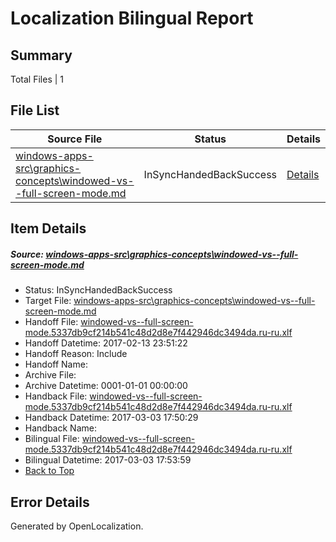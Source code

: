 # <a name='report-top'></a> Localization Bilingual Report

## Summary
 Total Files | 1

## File List
 Source File | Status | Details 
 ----------- | ------ | ------- 
 [windows-apps-src\graphics-concepts\windowed-vs--full-screen-mode.md](https://cpubwin.visualstudio.com/windows-uwp/_git/windows-uwp/commit/586492ffce0f7efc0d1c6c9d384ab54542ff598a?path=windows-apps-src%2Fgraphics-concepts%2Fwindowed-vs--full-screen-mode.md&_a=contents) | InSyncHandedBackSuccess | [Details](#91b488dce85ed173584fdb9873884f9f366898583385)

## Item Details
##### <a name='91b488dce85ed173584fdb9873884f9f366898583385'></a> Source: [windows-apps-src\graphics-concepts\windowed-vs--full-screen-mode.md](https://cpubwin.visualstudio.com/windows-uwp/_git/windows-uwp/commit/586492ffce0f7efc0d1c6c9d384ab54542ff598a?path=windows-apps-src%2Fgraphics-concepts%2Fwindowed-vs--full-screen-mode.md&_a=contents)
* Status: InSyncHandedBackSuccess
* Target File: [windows-apps-src\graphics-concepts\windowed-vs--full-screen-mode.md](https://cpubwin.visualstudio.com/windows-uwp/_git/windows-uwp.ru-ru/commit/8b0a20b568e87e0db39333c3b46bee3196e23090?path=windows-apps-src%2Fgraphics-concepts%2Fwindowed-vs--full-screen-mode.md&_a=contents)
* Handoff File: [windowed-vs--full-screen-mode.5337db9cf214b541c48d2d8e7f442946dc3494da.ru-ru.xlf](https://cpubwin.visualstudio.com/windows-uwp/_git/WDCLib.handoff/commit/4a35b85494cf81c29da02593b4107e9d921bcb2e?path=ol-handoff%2Fcpubwin%2Fwindows-uwp.ru-ru%2Fmaster%2Fwindowed-vs--full-screen-mode.5337db9cf214b541c48d2d8e7f442946dc3494da.ru-ru.xlf&_a=contents)
* Handoff Datetime: 2017-02-13 23:51:22
* Handoff Reason: Include
* Handoff Name: 
* Archive File: 
* Archive Datetime: 0001-01-01 00:00:00
* Handback File: [windowed-vs--full-screen-mode.5337db9cf214b541c48d2d8e7f442946dc3494da.ru-ru.xlf](https://cpubwin.visualstudio.com/windows-uwp/_git/WDCLib.handback/commit/3508cb19a761c2fefdbe1c3a68c0cac1a6a56c0d?path=ol-handback%2Fcpubwin%2Fwindows-uwp.ru-ru%2Fmaster%2Fwindowed-vs--full-screen-mode.5337db9cf214b541c48d2d8e7f442946dc3494da.ru-ru.xlf&_a=contents)
* Handback Datetime: 2017-03-03 17:50:29
* Handback Name: 
* Bilingual File: [windowed-vs--full-screen-mode.5337db9cf214b541c48d2d8e7f442946dc3494da.ru-ru.xlf](https://cpubwin.visualstudio.com/windows-uwp/_git/WDCLib.handback/commit/3508cb19a761c2fefdbe1c3a68c0cac1a6a56c0d?path=ol-handback%2Fcpubwin%2Fwindows-uwp.ru-ru%2Fmaster%2Fwindowed-vs--full-screen-mode.5337db9cf214b541c48d2d8e7f442946dc3494da.ru-ru.xlf&_a=contents)
* Bilingual Datetime: 2017-03-03 17:53:59
* [Back to Top](#report-top)


## Error Details

Generated by OpenLocalization.
